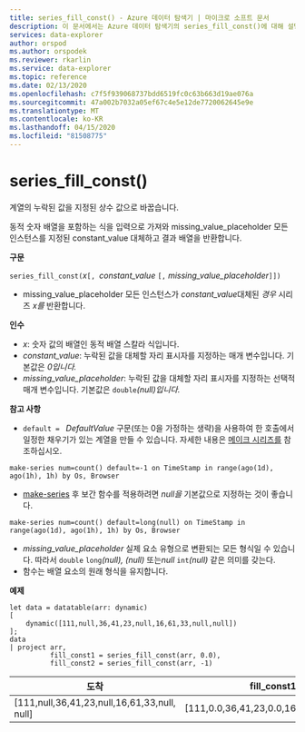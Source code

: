 ```yaml
---
title: series_fill_const() - Azure 데이터 탐색기 | 마이크로 소프트 문서
description: 이 문서에서는 Azure 데이터 탐색기의 series_fill_const()에 대해 설명합니다.
services: data-explorer
author: orspod
ms.author: orspodek
ms.reviewer: rkarlin
ms.service: data-explorer
ms.topic: reference
ms.date: 02/13/2020
ms.openlocfilehash: c7f5f939068737bdd6519fc0c63b663d19ae076a
ms.sourcegitcommit: 47a002b7032a05ef67c4e5e12de7720062645e9e
ms.translationtype: MT
ms.contentlocale: ko-KR
ms.lasthandoff: 04/15/2020
ms.locfileid: "81508775"
---
```

# <a name="series_fill_const"></a>series_fill_const()

계열의 누락된 값을 지정된 상수 값으로 바꿉습니다.

동적 숫자 배열을 포함하는 식을 입력으로 가져와 missing_value_placeholder 모든 인스턴스를 지정된 constant_value 대체하고 결과 배열을 반환합니다.

**구문**

`series_fill_const(`*x*`[, `*constant_value* `[,` *missing_value_placeholder*`]])`
* missing_value_placeholder 모든 인스턴스가 *constant_value*대체된 *경우* 시리즈 *x를* 반환합니다.

**인수**

* *x*: 숫자 값의 배열인 동적 배열 스칼라 식입니다.
* *constant_value*: 누락된 값을 대체할 자리 표시자를 지정하는 매개 변수입니다. 기본값은 *0입니다.* 
* *missing_value_placeholder*: 누락된 값을 대체할 자리 표시자를 지정하는 선택적 매개 변수입니다. 기본값은 `double`*(null)입니다.*

**참고 사항**
* `default = ` *DefaultValue* 구문(또는 0을 가정하는 생략)을 사용하여 한 호출에서 일정한 채우기가 있는 계열을 만들 수 있습니다. 자세한 내용은 [메이크 시리즈를](make-seriesoperator.md) 참조하십시오.

```kusto
make-series num=count() default=-1 on TimeStamp in range(ago(1d), ago(1h), 1h) by Os, Browser
```
  
* [make-series](make-seriesoperator.md) 후 보간 함수를 적용하려면 *null을* 기본값으로 지정하는 것이 좋습니다. 

```kusto
make-series num=count() default=long(null) on TimeStamp in range(ago(1d), ago(1h), 1h) by Os, Browser
```
  
* *missing_value_placeholder* 실제 요소 유형으로 변환되는 모든 형식일 수 있습니다. 따라서 `double` `long`*(null), (null)* 또는*null* `int`*(null)* 같은 의미를 갖는다.
* 함수는 배열 요소의 원래 형식을 유지합니다. 

**예제**

```kusto
let data = datatable(arr: dynamic)
[
    dynamic([111,null,36,41,23,null,16,61,33,null,null])   
];
data 
| project arr, 
          fill_const1 = series_fill_const(arr, 0.0),
          fill_const2 = series_fill_const(arr, -1)  
```

|도착|fill_const1|fill_const2|
|---|---|---|
|[111,null,36,41,23,null,16,61,33,null, null]|[111,0.0,36,41,23,0.0,16,61,33,0.0,0.0]|[111,-1,36,41,23,-1,16,61,33,-1,-1]|